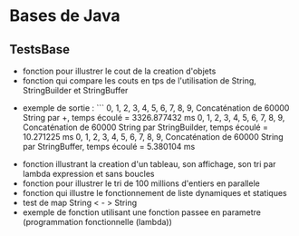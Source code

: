 # Bases de Java

## TestsBase
* fonction pour illustrer le cout de la creation d'objets
* fonction qui compare les couts en tps de l'utilisation de String, StringBuilder et StringBuffer
 - exemple de sortie : ```
  0, 1, 2, 3, 4, 5, 6, 7, 8, 9, 
  Concaténation de 60000 String par +, temps écoulé = 3326.877432 ms
  0, 1, 2, 3, 4, 5, 6, 7, 8, 9, 
  Concaténation de 60000 String par StringBuilder, temps écoulé = 10.271225 ms
  0, 1, 2, 3, 4, 5, 6, 7, 8, 9, 
  Concaténation de 60000 String par StringBuffer, temps écoulé = 5.380104 ms
* fonction illustrant la creation d'un tableau, son affichage, son tri par lambda expression et sans boucles
* fonction pour illustrer le tri de 100 millions d'entiers en parallele
* fonction qui illustre le fonctionnement de liste dynamiques et statiques
* test de map String < - > String
* exemple de fonction utilisant une fonction passee en parametre (programmation fonctionnelle (lambda))
